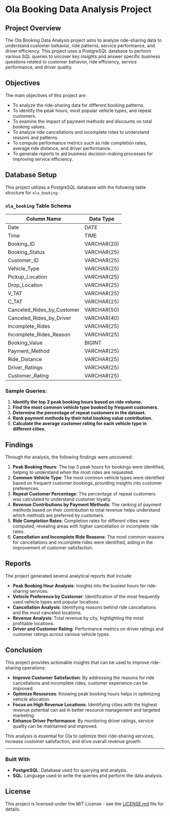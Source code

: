 # Ola Booking Data Analysis Project

## Project Overview

The Ola Booking Data Analysis project aims to analyze ride-sharing data to understand customer behavior, ride patterns, service performance, and driver efficiency. This project uses a PostgreSQL database to perform various SQL queries to uncover key insights and answer specific business questions related to customer behavior, ride efficiency, service performance, and driver quality.

## Objectives

The main objectives of this project are:
- To analyze the ride-sharing data for different booking patterns.
- To identify the peak hours, most popular vehicle types, and repeat customers.
- To examine the impact of payment methods and discounts on total booking values.
- To analyze ride cancellations and incomplete rides to understand reasons and patterns.
- To compute performance metrics such as ride completion rates, average ride distance, and driver performance.
- To generate reports to aid business decision-making processes for improving service efficiency.

## Database Setup

This project utilizes a PostgreSQL database with the following table structure for `ola_booking`:

### `ola_booking` Table Schema
| Column Name                | Data Type     |
|----------------------------|---------------|
| Date                        | DATE          |
| Time                        | TIME          |
| Booking_ID                  | VARCHAR(20)   |
| Booking_Status              | VARCHAR(25)   |
| Customer_ID                 | VARCHAR(25)   |
| Vehicle_Type                | VARCHAR(25)   |
| Pickup_Location             | VARCHAR(25)   |
| Drop_Location               | VARCHAR(25)   |
| V_TAT                       | VARCHAR(25)   |
| C_TAT                       | VARCHAR(25)   |
| Canceled_Rides_by_Customer  | VARCHAR(50)   |
| Canceled_Rides_by_Driver    | VARCHAR(40)   |
| Incomplete_Rides            | VARCHAR(25)   |
| Incomplete_Rides_Reason     | VARCHAR(25)   |
| Booking_Value               | BIGINT        |
| Payment_Method              | VARCHAR(25)   |
| Ride_Distance               | VARCHAR(25)   |
| Driver_Ratings              | VARCHAR(25)   |
| Customer_Rating             | VARCHAR(25)   |

### Sample Queries:
1. **Identify the top 3 peak booking hours based on ride volume.**
2. **Find the most common vehicle type booked by frequent customers.**
3. **Determine the percentage of repeat customers in the dataset.**
4. **Rank payment methods by their total booking value contribution.**
5. **Calculate the average customer rating for each vehicle type in different cities.**

## Findings

Through the analysis, the following findings were uncovered:
1. **Peak Booking Hours**: The top 3 peak hours for bookings were identified, helping to understand when the most rides are requested.
2. **Common Vehicle Type**: The most common vehicle types were identified based on frequent customer bookings, providing insights into customer preferences.
3. **Repeat Customer Percentage**: The percentage of repeat customers was calculated to understand customer loyalty.
4. **Revenue Contributions by Payment Methods**: The ranking of payment methods based on their contribution to total revenue helps understand which methods are preferred by customers.
5. **Ride Completion Rates**: Completion rates for different cities were computed, revealing areas with higher cancellation or incomplete ride rates.
6. **Cancellation and Incomplete Ride Reasons**: The most common reasons for cancellations and incomplete rides were identified, aiding in the improvement of customer satisfaction.

## Reports

The project generated several analytical reports that include:
- **Peak Booking Hour Analysis**: Insights into the busiest hours for ride-sharing services.
- **Vehicle Preference by Customer**: Identification of the most frequently used vehicle types and popular locations.
- **Cancellation Analysis**: Identifying reasons behind ride cancellations and the most canceled locations.
- **Revenue Analysis**: Total revenue by city, highlighting the most profitable locations.
- **Driver and Customer Rating**: Performance metrics on driver ratings and customer ratings across various vehicle types.

## Conclusion

This project provides actionable insights that can be used to improve ride-sharing operations:
- **Improve Customer Satisfaction**: By addressing the reasons for ride cancellations and incomplete rides, customer experience can be improved.
- **Optimize Resources**: Knowing peak booking hours helps in optimizing vehicle allocation.
- **Focus on High Revenue Locations**: Identifying cities with the highest revenue potential can aid in better resource management and targeted marketing.
- **Enhance Driver Performance**: By monitoring driver ratings, service quality can be maintained and improved.

This analysis is essential for Ola to optimize their ride-sharing services, increase customer satisfaction, and drive overall revenue growth.

---

### Built With
- **PostgreSQL**: Database used for querying and analysis.
- **SQL**: Language used to write the queries and perform the data analysis.

## License

This project is licensed under the MIT License - see the [LICENSE.md](LICENSE.md) file for details.

